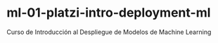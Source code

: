 # ml-01-platzi-intro-deployment-ml
Curso de Introducción al Despliegue de Modelos de Machine Learning
